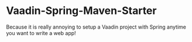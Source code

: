 # Vaadin-Spring-Maven-Starter

Because it is really annoying to setup a Vaadin project with Spring anytime you want to write a web app!